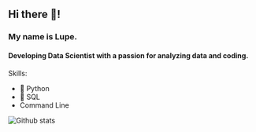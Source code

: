 ## Hi there 👋!  
### My name is Lupe. 

<!--
**lupeluna/lupeluna** is a ✨ _special_ ✨ repository because its `README.md` (this file) appears on your GitHub profile.

Here are some ideas to get you started:

- 🔭 I’m currently working on ...
- 🌱 I’m currently learning ...
- 👯 I’m looking to collaborate on ...
- 🤔 I’m looking for help with ...
- 💬 Ask me about ...
- 📫 How to reach me: ...
- 😄 Pronouns: ...
- ⚡ Fun fact: ...
-->
#### Developing Data Scientist with a passion for analyzing data and coding.


Skills:
 * 🐍 Python
 * 🥞 SQL
 * Command Line

![Github stats](https://github-readme-stats.vercel.app/api?username=lupeluna)
